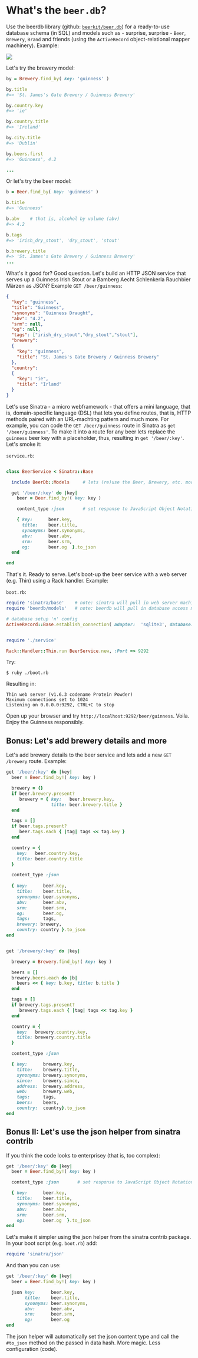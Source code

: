 # What's the `beer.db`?

Use the beerdb library (github: [`beerkit/beer.db`](https://github.com/beerkit/beer.db)) 
for a ready-to-use database schema (in SQL) and models such as - surprise, surprise -
`Beer`, `Brewery`, `Brand` and friends (using the `ActiveRecord` object-relational mapper machinery). Example:

![](https://raw.githubusercontent.com/beerkit/beer.db/master/beerdb-models/beerdb-models.png)


Let's try the brewery model: 

``` ruby
by = Brewery.find_by( key: 'guinness' )

by.title
#=> 'St. James's Gate Brewery / Guinness Brewery'

by.country.key
#=> 'ie'

by.country.title
#=> 'Ireland'

by.city.title
#=> 'Dublin'

by.beers.first
#=> 'Guinness', 4.2

...
```

Or let's try the beer model:


``` ruby
b = Beer.find_by( key: 'guinness' )

b.title
#=> 'Guinness'

b.abv    # that is, alcohol by volume (abv)
#=> 4.2

b.tags
#=> 'irish_dry_stout', 'dry_stout', 'stout'

b.brewery.title
#=> 'St. James's Gate Brewery / Guinness Brewery'
...
```

What's it good for? Good question. Let's build an HTTP JSON service
that serves up a Guinness Irish Stout
or a Bamberg Aecht Schlenkerla Rauchbier Märzen as JSON? Example `GET /beer/guinness`:


``` json
{
  "key": "guinness",
  "title": "Guinness",
  "synonyms": "Guinness Draught",
  "abv": "4.2",
  "srm": null,
  "og": null,
  "tags": ["irish_dry_stout","dry_stout","stout"],
  "brewery":
  {
    "key": "guinness",
    "title": "St. James's Gate Brewery / Guinness Brewery"
  },
  "country":
  {
    "key": "ie",
    "title": "Irland"
  }
}
```

Let's use Sinatra - a micro webframework - that offers a mini language, that is, domain-specific language (DSL)
that lets you define routes, that is, HTTP methods paired with an URL-machting pattern and much more.
For example, you can code the `GET /beer/guinness` route in
Sinatra as `get '/beer/guinness'`. To make it into a route for any beer lets replace the `guinness` beer key
with a placeholder, thus, resulting in `get '/beer/:key'`. Let's smoke it:

`service.rb`:

``` ruby

class BeerService < Sinatra::Base

  include BeerDb::Models     # lets (re)use the Beer, Brewery, etc. models

  get '/beer/:key' do |key|
    beer = Beer.find_by!( key: key )

    content_type :json       # set response to JavaScript Object Notation (JSON) content type 

    { key:      beer.key,
      title:    beer.title,
      synonyms: beer.synonyms,
      abv:      beer.abv,
      srm:      beer.srm,
      og:       beer.og  }.to_json
  end

end
```

That's it. Ready to serve. Let's boot-up the beer service
with a web server (e.g. Thin) using a Rack handler. Example:

`boot.rb`:

``` ruby
require 'sinatra/base'    # note: sinatra will pull in web server machinery (e.g. rack, thin, etc.)
require 'beerdb/models'   # note: beerdb will pull in database access machinery (e.g. activerecord, etc.)

# database setup 'n' config
ActiveRecord::Base.establish_connection( adapter:  'sqlite3', database: './beer.db' )


require './service'

Rack::Handler::Thin.run BeerService.new, :Port => 9292
```

Try:

```
$ ruby ./boot.rb
```

Resulting in:

```
Thin web server (v1.6.3 codename Protein Powder)
Maximum connections set to 1024
Listening on 0.0.0.0:9292, CTRL+C to stop
```

Open up your browser and try `http://localhost:9292/beer/guinness`.
Voila. Enjoy the Guinness responsibly.


## Bonus:  Let's add brewery details and more

Let's add brewery details to the beer service and lets add a new `GET /brewery` route. Example:

``` ruby
get '/beer/:key' do |key|
  beer = Beer.find_by!( key: key )

  brewery = {}
  if beer.brewery.present?
     brewery = { key:   beer.brewery.key,
                 title: beer.brewery.title }
  end

  tags = []
  if beer.tags.present?
     beer.tags.each { |tag| tags << tag.key }
  end

  country = {
    key:   beer.country.key,
    title: beer.country.title
  }

  content_type :json
    
  { key:      beer.key,
    title:    beer.title,
    synonyms: beer.synonyms,
    abv:      beer.abv,
    srm:      beer.srm,
    og:       beer.og,
    tags:     tags,
    brewery: brewery,
    country: country }.to_json
end


get '/brewery/:key' do |key|

  brewery = Brewery.find_by!( key: key )

  beers = []
  brewery.beers.each do |b|
    beers << { key: b.key, title: b.title }
  end

  tags = []
  if brewery.tags.present?
     brewery.tags.each { |tag| tags << tag.key }
  end

  country = {
    key:   brewery.country.key,
    title: brewery.country.title
  }

  content_type :json

  { key:      brewery.key,
    title:    brewery.title,
    synonyms: brewery.synonyms,
    since:    brewery.since,
    address:  brewery.address,
    web:      brewery.web,
    tags:     tags,
    beers:    beers,
    country:  country}.to_json
end
```


## Bonus II: Let's use the json helper from sinatra contrib

If you think the code looks to enterprisey (that is, too complex):

``` ruby
get '/beer/:key' do |key|
  beer = Beer.find_by!( key: key )

  content_type :json       # set response to JavaScript Object Notation (JSON) content type 

  { key:      beer.key,
    title:    beer.title,
    synonyms: beer.synonyms,
    abv:      beer.abv,
    srm:      beer.srm,
    og:       beer.og  }.to_json
end
```

Let's make it simpler using the json helper from the sinatra contrib package. In your boot script
(e.g. `boot.rb`) add:

``` ruby
require 'sinatra/json'
```

And than you can use:

``` ruby
get '/beer/:key' do |key|
  beer = Beer.find_by!( key: key )

  json key:      beer.key,
       title:    beer.title,
       synonyms: beer.synonyms,
       abv:      beer.abv,
       srm:      beer.srm,
       og:       beer.og
end
```

The json helper will automatically set the json content type and call the `#to_json` method on the passed in data hash.
More magic. Less configuration (code).
